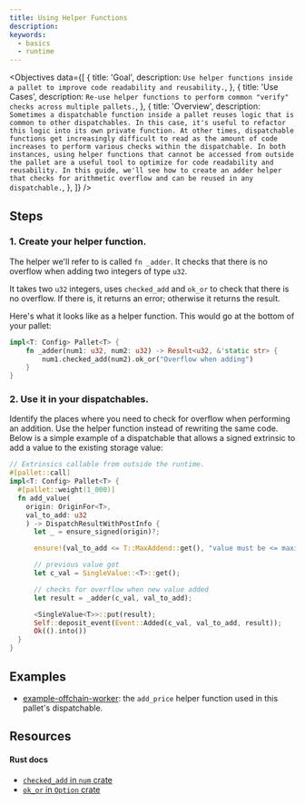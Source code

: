 ```yaml
---
title: Using Helper Functions
description:
keywords:
  - basics
  - runtime
---
```


<Objectives
  data={[
    {
      title: 'Goal',
      description: `
Use helper functions inside a pallet to improve code readability and reusability.
      `,
    },
    {
      title: 'Use Cases',
      description: `
Re-use helper functions to perform common "verify" checks across multiple pallets.
      `,
    },
    {
      title: 'Overview',
      description: `
Sometimes a dispatchable function inside a pallet reuses logic that is common to other dispatchables.
In this case, it's useful to refactor this logic into its own private function.
At other times, dispatchable functions get increasingly difficult to read as the amount of code increases to perform various checks within the dispatchable. In both instances, using helper functions that cannot be accessed from outside the pallet are a useful tool to optimize for code readability and reusability.
In this guide, we'll see how to create an adder helper that checks for arithmetic overflow and can be reused in any dispatchable.`,
    },
  ]}
/>

## Steps

### 1. Create your helper function.

The helper we'll refer to is called `fn _adder`.
It checks that there is no overflow when adding two integers of type `u32`.

It takes two `u32` integers, uses `checked_add` and `ok_or` to check that there is no overflow.
If there is, it returns an error; otherwise it returns the result.

Here's what it looks like as a helper function.
This would go at the bottom of your pallet:

```rust
impl<T: Config> Pallet<T> {
    fn _adder(num1: u32, num2: u32) -> Result<u32, &'static str> {
        num1.checked_add(num2).ok_or("Overflow when adding")
    }
}
```

### 2. Use it in your dispatchables.

Identify the places where you need to check for overflow when performing an addition.
Use the helper function instead of rewriting the same code.
Below is a simple example of a dispatchable that allows a signed extrinsic to add a value to the existing storage value:

```rust
// Extrinsics callable from outside the runtime.
#[pallet::call]
impl<T: Config> Pallet<T> {
  #[pallet::weight(1_000)]
  fn add_value(
    origin: OriginFor<T>,
    val_to_add: u32
    ) -> DispatchResultWithPostInfo {
      let _ = ensure_signed(origin)?;

      ensure!(val_to_add <= T::MaxAddend::get(), "value must be <= maximum add amount constant");

      // previous value got
      let c_val = SingleValue::<T>::get();

      // checks for overflow when new value added
      let result = _adder(c_val, val_to_add);

      <SingleValue<T>>::put(result);
      Self::deposit_event(Event::Added(c_val, val_to_add, result));
      Ok(().into())
  }
}
```

## Examples

- [example-offchain-worker](https://github.com/paritytech/substrate/blob/master/frame/examples/offchain-worker/src/lib.rs): the `add_price` helper function used in this pallet's dispatchable.

## Resources

#### Rust docs

- [`checked_add` in `num` crate](https://docs.rs/num/0.4.0/num/traits/trait.CheckedAdd.html)
- [`ok_or` in `Option` crate](https://doc.rust-lang.org/std/option/enum.Option.html#method.ok_or)
